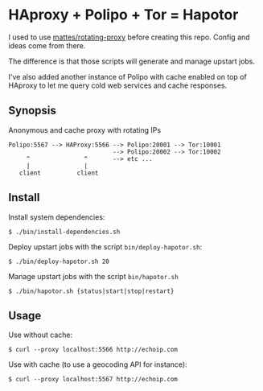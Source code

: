HAproxy + Polipo + Tor = Hapotor
=============================================================================

I used to use [mattes/rotating-proxy](https://github.com/mattes/rotating-proxy)
before creating this repo. Config and ideas come from there.

The difference is that those scripts will generate and manage upstart jobs.

I've also added another instance of Polipo with cache enabled on top of HAproxy
to let me query cold web services and cache responses.

Synopsis
-----------------------------------------------------------------------------

Anonymous and cache proxy with rotating IPs

    Polipo:5567 --> HAProxy:5566 --> Polipo:20001 --> Tor:10001
                                 --> Polipo:20002 --> Tor:10002
         ^               ^       --> etc ...
         |               |
       client          client

Install
-----------------------------------------------------------------------------

Install system dependencies:

    $ ./bin/install-dependencies.sh

Deploy upstart jobs with the script `bin/deploy-hapotor.sh`:

    $ ./bin/deploy-hapotor.sh 20

Manage upstart jobs with the script `bin/hapotor.sh`

    $ ./bin/hapotor.sh {status|start|stop|restart}

Usage
-----------------------------------------------------------------------------

Use without cache:

    $ curl --proxy localhost:5566 http://echoip.com

Use with cache (to use a geocoding API for instance):

    $ curl --proxy localhost:5567 http://echoip.com
